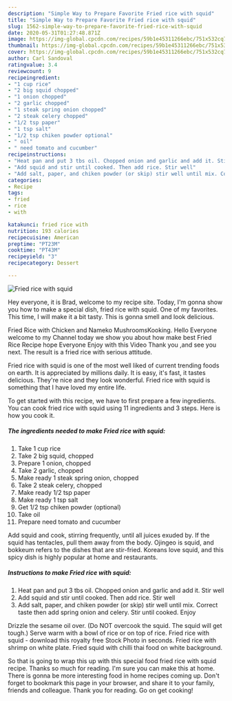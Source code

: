 ```yaml
---
description: "Simple Way to Prepare Favorite Fried rice with squid"
title: "Simple Way to Prepare Favorite Fried rice with squid"
slug: 1562-simple-way-to-prepare-favorite-fried-rice-with-squid
date: 2020-05-31T01:27:48.871Z
image: https://img-global.cpcdn.com/recipes/59b1e45311266ebc/751x532cq70/fried-rice-with-squid-recipe-main-photo.jpg
thumbnail: https://img-global.cpcdn.com/recipes/59b1e45311266ebc/751x532cq70/fried-rice-with-squid-recipe-main-photo.jpg
cover: https://img-global.cpcdn.com/recipes/59b1e45311266ebc/751x532cq70/fried-rice-with-squid-recipe-main-photo.jpg
author: Carl Sandoval
ratingvalue: 3.4
reviewcount: 9
recipeingredient:
- "1 cup rice"
- "2 big squid chopped"
- "1 onion chopped"
- "2 garlic chopped"
- "1 steak spring onion chopped"
- "2 steak celery chopped"
- "1/2 tsp paper"
- "1 tsp salt"
- "1/2 tsp chiken powder optional"
- " oil"
- " need tomato and cucumber"
recipeinstructions:
- "Heat pan and put 3 tbs oil. Chopped onion and garlic and add it. Stir well"
- "Add squid and stir until cooked. Then add rice. Stir well"
- "Add salt, paper, and chiken powder (or skip) stir well until mix. Correct taste then add spring onion and celery. Stir until cooked. Enjoy"
categories:
- Recipe
tags:
- fried
- rice
- with

katakunci: fried rice with 
nutrition: 193 calories
recipecuisine: American
preptime: "PT23M"
cooktime: "PT43M"
recipeyield: "3"
recipecategory: Dessert

---
```



![Fried rice with squid](https://img-global.cpcdn.com/recipes/59b1e45311266ebc/751x532cq70/fried-rice-with-squid-recipe-main-photo.jpg)

Hey everyone, it is Brad, welcome to my recipe site. Today, I'm gonna show you how to make a special dish, fried rice with squid. One of my favorites. This time, I will make it a bit tasty. This is gonna smell and look delicious.

Fried Rice with Chicken and Nameko MushroomsKooking. Hello Everyone welcome to my Channel today we show you about how make best Fried Rice Recipe hope Everyone Enjoy with this Video Thank you ,and see you next. The result is a fried rice with serious attitude.

Fried rice with squid is one of the most well liked of current trending foods on earth. It is appreciated by millions daily. It is easy, it's fast, it tastes delicious. They're nice and they look wonderful. Fried rice with squid is something that I have loved my entire life.


To get started with this recipe, we have to first prepare a few ingredients. You can cook fried rice with squid using 11 ingredients and 3 steps. Here is how you cook it.

<!--inarticleads1-->

##### The ingredients needed to make Fried rice with squid:

1. Take 1 cup rice
1. Take 2 big squid, chopped
1. Prepare 1 onion, chopped
1. Take 2 garlic, chopped
1. Make ready 1 steak spring onion, chopped
1. Take 2 steak celery, chopped
1. Make ready 1/2 tsp paper
1. Make ready 1 tsp salt
1. Get 1/2 tsp chiken powder (optional)
1. Take  oil
1. Prepare  need tomato and cucumber


Add squid and cook, stirring frequently, until all juices exuded by. If the squid has tentacles, pull them away from the body. Ojingeo is squid, and bokkeum refers to the dishes that are stir-fried. Koreans love squid, and this spicy dish is highly popular at home and restaurants. 

<!--inarticleads2-->

##### Instructions to make Fried rice with squid:

1. Heat pan and put 3 tbs oil. Chopped onion and garlic and add it. Stir well
1. Add squid and stir until cooked. Then add rice. Stir well
1. Add salt, paper, and chiken powder (or skip) stir well until mix. Correct taste then add spring onion and celery. Stir until cooked. Enjoy


Drizzle the sesame oil over. (Do NOT overcook the squid. The squid will get tough.) Serve warm with a bowl of rice or on top of rice. Fried rice with squid - download this royalty free Stock Photo in seconds. Fried rice with shrimp on white plate. Fried squid with chilli thai food on white background. 

So that is going to wrap this up with this special food fried rice with squid recipe. Thanks so much for reading. I'm sure you can make this at home. There is gonna be more interesting food in home recipes coming up. Don't forget to bookmark this page in your browser, and share it to your family, friends and colleague. Thank you for reading. Go on get cooking!

